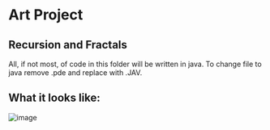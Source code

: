 # Art Project
## Recursion and Fractals
All, if not most, of code in this folder will be written in java. To change file to java remove .pde and replace with .JAV.

## What it looks like:
![image]()
